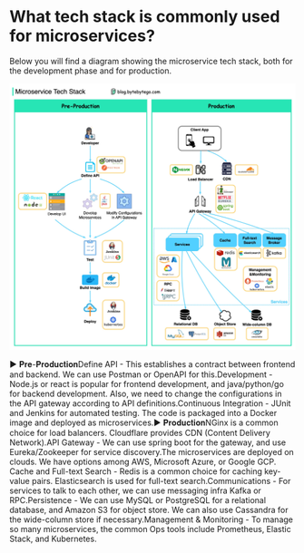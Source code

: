 # What tech stack is commonly used for microservices?

Below you will find a diagram showing the microservice tech stack, both for the development phase and for production.<p>
  <img src="../images/microservice-tech.jpeg" />
</p>
▶️ 𝐏𝐫𝐞-𝐏𝐫𝐨𝐝𝐮𝐜𝐭𝐢𝐨𝐧Define API - This establishes a contract between frontend and backend. We can use Postman or OpenAPI for this.Development - Node.js or react is popular for frontend development, and java/python/go for backend development. Also, we need to change the configurations in the API gateway according to API definitions.Continuous Integration - JUnit and Jenkins for automated testing. The code is packaged into a Docker image and deployed as microservices.▶️ 𝐏𝐫𝐨𝐝𝐮𝐜𝐭𝐢𝐨𝐧NGinx is a common choice for load balancers. Cloudflare provides CDN (Content Delivery Network).API Gateway - We can use spring boot for the gateway, and use Eureka/Zookeeper for service discovery.The microservices are deployed on clouds. We have options among AWS, Microsoft Azure, or Google GCP.
Cache and Full-text Search - Redis is a common choice for caching key-value pairs. Elasticsearch is used for full-text search.Communications - For services to talk to each other, we can use messaging infra Kafka or RPC.Persistence - We can use MySQL or PostgreSQL for a relational database, and Amazon S3 for object store. We can also use Cassandra for the wide-column store if necessary.Management & Monitoring - To manage so many microservices, the common Ops tools include Prometheus, Elastic Stack, and Kubernetes.